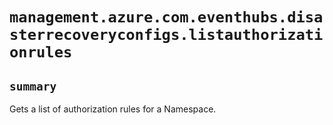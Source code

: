 # `management.azure.com.eventhubs.disasterrecoveryconfigs.listauthorizationrules`

## `summary`
Gets a list of authorization rules for a Namespace.


